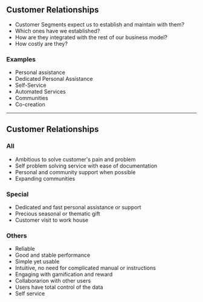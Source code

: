Customer Relationships
----------------------

+ Customer Segments expect us to establish and maintain with them?
+ Which ones have we established?
+ How are they integrated with the rest of our business model?
+ How costly are they?

### Examples

+ Personal assistance
+ Dedicated Personal Assistance
+ Self-Service
+ Automated Services
+ Communities
+ Co-creation

*  *  *  *  *  *  *  *  *  *  *  *  *  *  *  *  *  *  *  *

Customer Relationships
----------------------

### All

+ Ambitious to solve customer's pain and problem
+ Self problem solving service with ease of documentation
+ Personal and community support when possible
+ Expanding communities

### Special

+ Dedicated and fast personal assistance or support
+ Precious seasonal or thematic gift
+ Customer visit to work house

### Others

+ Reliable
+ Good and stable performance
+ Simple yet usable
+ Intuitive, no need for complicated manual or instructions
+ Engaging with gamification and reward
+ Collaborarion with other users
+ Users have total control of the data
+ Self service

